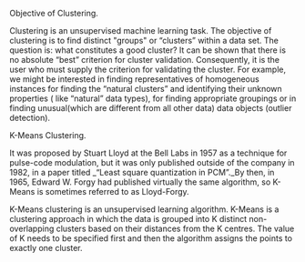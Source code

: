 Objective of Clustering.

Clustering is an unsupervised machine learning task. The objective of clustering is to find distinct "groups" or “clusters” within a data set. 
The question is: what constitutes a good cluster? It can be shown that there is no absolute “best” criterion for cluster validation. Consequently, it is the user who must supply the criterion for validating the cluster. For example, we might be interested in finding representatives of homogeneous instances for finding the “natural clusters” and identifying their unknown properties ( like “natural” data types), for finding appropriate groupings or in finding unusual(which are different from all other data) data objects (outlier detection).

K-Means Clustering.

It was proposed by Stuart Lloyd at the Bell Labs in 1957 as a technique for pulse-code modulation, but it was only published outside of the company in 1982, in a paper titled _“Least square quantization in PCM”._By then, in 1965, Edward W. Forgy had published virtually the same algorithm, so K-Means is sometimes referred to as Lloyd-Forgy.

K-Means clustering is an unsupervised learning algorithm. K-Means is a clustering approach in which the data is grouped into K distinct non-overlapping clusters based on their distances from the K centres. The value of K needs to be specified first and then the algorithm assigns the points to exactly one cluster.
